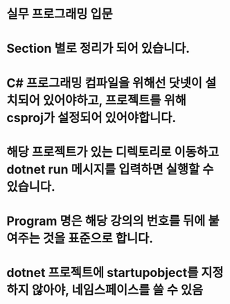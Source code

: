 # 실무 프로그래밍 입문
# Section 별로 정리가 되어 있습니다.
# C# 프로그래밍 컴파일을 위해선 닷넷이 설치되어 있어야하고, 프로젝트를 위해 csproj가 설정되어 있어야합니다.
# 해당 프로젝트가 있는 디렉토리로 이동하고 dotnet run 메시지를 입력하면 실행할 수 있습니다.
# Program 명은 해당 강의의 번호를 뒤에 붙여주는 것을 표준으로 합니다.
# dotnet 프로젝트에 startupobject를 지정하지 않아야, 네임스페이스를 쓸 수 있음
